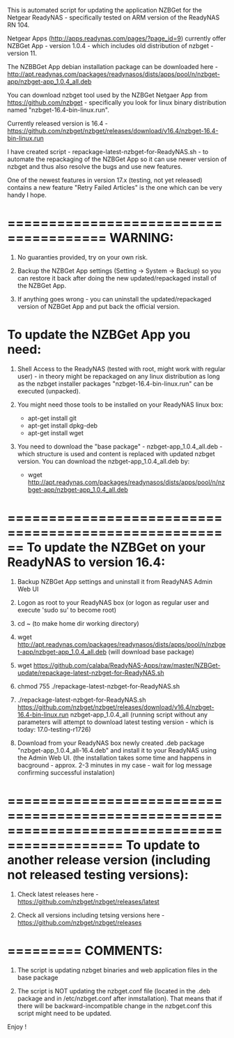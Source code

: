 This is automated script for updating the application NZBGet for the Netgear ReadyNAS - specifically tested on ARM version of the ReadyNAS RN 104.

Netgear Apps (http://apps.readynas.com/pages/?page_id=9) currently offer NZBGet App - version 1.0.4 - which includes old distribution of nzbget - version 11. 

The NZBBGet App debian installation package can be downloaded here - http://apt.readynas.com/packages/readynasos/dists/apps/pool/n/nzbget-app/nzbget-app_1.0.4_all.deb 

You can download nzbget tool used by the NZBGet Netgaer App from https://github.com/nzbget - specifically you look for linux binary distribution named "nzbget-16.4-bin-linux.run".

Currently released version is 16.4 - https://github.com/nzbget/nzbget/releases/download/v16.4/nzbget-16.4-bin-linux.run

I have created script - repackage-latest-nzbget-for-ReadyNAS.sh - to automate the repackaging of the NZBGet App so it can use newer version of nzbget and thus also resolve the bugs and use new features.

One of the newest features in version 17.x (testing, not yet released) contains a new feature "Retry Failed Articles" is the one which can be very handy I hope.

======================================
WARNING: 
======================================

1) No guaranties provided, try on your own risk.
	
2) Backup the NZBGet App settings (Setting -> System -> Backup) so you can restore it back after doing the new updated/repackaged install of the NZBGet App.
	
3) If anything goes wrong - you can uninstall the updated/repackaged version of NZBGet App and put back the official version.

To update the NZBGet App you need:
==================================

1) Shell Access to the ReadyNAS (tested with root, might work with regular user) - in theory might be repackaged on any linux distribution as long as the nzbget installer packages "nzbget-16.4-bin-linux.run" can be executed (unpacked).
	
2) You might need those tools to be installed on your ReadyNAS linux box:
	
	- apt-get install git
	- apt-get install dpkg-deb
	- apt-get install wget
	
3) You need to download the "base package" - nzbget-app_1.0.4_all.deb - which structure is used and content is replaced with updated nzbget version. You can download the nzbget-app_1.0.4_all.deb by:
		
	- wget http://apt.readynas.com/packages/readynasos/dists/apps/pool/n/nzbget-app/nzbget-app_1.0.4_all.deb

		
======================================================
To update the NZBGet on your ReadyNAS to version 16.4:
======================================================

1) Backup NZBGet App settings and uninstall it from ReadyNAS Admin Web UI 
	
2) Logon as root to your ReadyNAS box (or logon as regular user and execute 'sudo su' to become root)
	
3) cd ~ (to make home dir working directory)
	
4) wget http://apt.readynas.com/packages/readynasos/dists/apps/pool/n/nzbget-app/nzbget-app_1.0.4_all.deb (will download base package)
	
5) wget https://github.com/calaba/ReadyNAS-Apps/raw/master/NZBGet-update/repackage-latest-nzbget-for-ReadyNAS.sh
	
6) chmod 755 ./repackage-latest-nzbget-for-ReadyNAS.sh
	
7) ./repackage-latest-nzbget-for-ReadyNAS.sh https://github.com/nzbget/nzbget/releases/download/v16.4/nzbget-16.4-bin-linux.run nzbget-app_1.0.4_all
(running script without any parameters will attempt to download latest testing version - which is today: 17.0-testing-r1726)
	
8) Download from your ReadyNAS box newly created .deb package "nzbget-app_1.0.4_all-16.4.deb" and install it to your ReadyNAS using the Admin Web UI.
(the installation takes some time and happens in bacground - approx. 2-3 minutes in my case - wait for log message confirming successful instalation)

============================================================================================
To update to another release version (including not released testing versions):
============================================================================================
	
1) Check latest releases here - https://github.com/nzbget/nzbget/releases/latest
	
2) Check all versions including tetsing versions here - https://github.com/nzbget/nzbget/releases

=========
COMMENTS:
=========

1) The script is updating nzbget binaries and web application files in the base package
	
2) The script is NOT updating the nzbget.conf file (located in the .deb package and in /etc/nzbget.conf after inmstallation). That means that if there will be backward-incompatible change in the nzbget.conf this script might need to be updated.

Enjoy !
